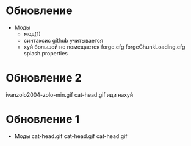 # Обновление 
- Моды 
  - мод(1) 
  - синтаксис github учитывается
  - хуй большой не помещается
forge.cfg
forgeChunkLoading.cfg
splash.properties

# Обновление 2
ivanzolo2004-zolo-min.gif
cat-head.gif
иди нахуй

# Обновление 1
- Моды 
cat-head.gif
cat-head.gif
cat-head.gif
